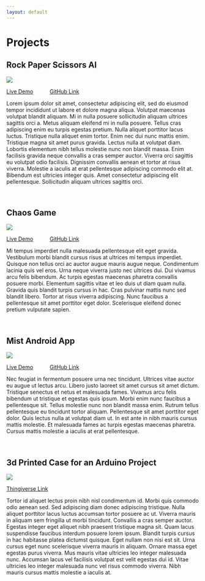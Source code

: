 ```yaml
---
layout: default
---
```


# Projects

## Rock Paper Scissors AI
![](http://placekitten.com/400/250)

[Live Demo](https://github.com/jake-small/ "www.rockpaperscissors.ninja")
&nbsp; &nbsp; &nbsp; &nbsp; &nbsp; 
[GitHub Link](https://github.com/jake-small/ "jake-small/rps")

Lorem ipsum dolor sit amet, consectetur adipiscing elit, sed do eiusmod tempor incididunt ut labore et dolore magna aliqua. Volutpat maecenas volutpat blandit aliquam. Mi in nulla posuere sollicitudin aliquam ultrices sagittis orci a. Metus aliquam eleifend mi in nulla posuere. Tellus cras adipiscing enim eu turpis egestas pretium. Nulla aliquet porttitor lacus luctus. Tristique nulla aliquet enim tortor. Enim nec dui nunc mattis enim. Tristique magna sit amet purus gravida. Lectus nulla at volutpat diam. Lobortis elementum nibh tellus molestie nunc non blandit massa. Enim facilisis gravida neque convallis a cras semper auctor. Viverra orci sagittis eu volutpat odio facilisis. Dignissim convallis aenean et tortor at risus viverra. Molestie a iaculis at erat pellentesque adipiscing commodo elit at. Bibendum est ultricies integer quis. Amet consectetur adipiscing elit pellentesque. Sollicitudin aliquam ultrices sagittis orci.

<br />

## Chaos Game
![](http://placekitten.com/400/200)

[Live Demo](https://github.com/jake-small/ "www.rockpaperscissors.ninja")
&nbsp; &nbsp; &nbsp; &nbsp; &nbsp; 
[GitHub Link](https://github.com/jake-small/ "jake-small/rps")

Mi tempus imperdiet nulla malesuada pellentesque elit eget gravida. Vestibulum morbi blandit cursus risus at ultrices mi tempus imperdiet. Quisque non tellus orci ac auctor augue mauris augue neque. Condimentum lacinia quis vel eros. Urna neque viverra justo nec ultrices dui. Dui vivamus arcu felis bibendum. Ac turpis egestas maecenas pharetra convallis posuere morbi. Elementum sagittis vitae et leo duis ut diam quam nulla. Gravida quis blandit turpis cursus in hac. Cras pulvinar mattis nunc sed blandit libero. Tortor at risus viverra adipiscing. Nunc faucibus a pellentesque sit amet porttitor eget dolor. Scelerisque eleifend donec pretium vulputate sapien.

<br />

## Mist Android App
![](http://placekitten.com/500/220)

[Live Demo](https://github.com/jake-small/ "www.rockpaperscissors.ninja")
&nbsp; &nbsp; &nbsp; &nbsp; &nbsp; 
[GitHub Link](https://github.com/jake-small/ "jake-small/rps")

Nec feugiat in fermentum posuere urna nec tincidunt. Ultrices vitae auctor eu augue ut lectus arcu. Libero justo laoreet sit amet cursus sit amet dictum. Tristique senectus et netus et malesuada fames. Vivamus arcu felis bibendum ut tristique et egestas quis ipsum. Morbi enim nunc faucibus a pellentesque sit. Tellus molestie nunc non blandit massa enim. Rutrum tellus pellentesque eu tincidunt tortor aliquam. Pellentesque sit amet porttitor eget dolor. Quis lectus nulla at volutpat diam ut. In est ante in nibh mauris cursus mattis molestie. Et malesuada fames ac turpis egestas maecenas pharetra. Cursus mattis molestie a iaculis at erat pellentesque.

<br />

## 3d Printed Case for an Arduino Project
![](http://placekitten.com/500/260)

[Thingiverse Link](https://www.thingiverse.com/yetiFox/ "yetiFox")

Tortor id aliquet lectus proin nibh nisl condimentum id. Morbi quis commodo odio aenean sed. Sed adipiscing diam donec adipiscing tristique. Nulla aliquet porttitor lacus luctus accumsan tortor posuere ac ut. Viverra mauris in aliquam sem fringilla ut morbi tincidunt. Convallis a cras semper auctor. Egestas integer eget aliquet nibh praesent tristique magna sit. Quam lacus suspendisse faucibus interdum posuere lorem ipsum. Blandit turpis cursus in hac habitasse platea dictumst quisque. Eget nullam non nisi est sit. Urna cursus eget nunc scelerisque viverra mauris in aliquam. Ornare massa eget egestas purus viverra. Mus mauris vitae ultricies leo integer malesuada nunc. Accumsan lacus vel facilisis volutpat est velit egestas dui id. Vitae ultricies leo integer malesuada nunc vel risus commodo viverra. Nibh mauris cursus mattis molestie a iaculis at.
